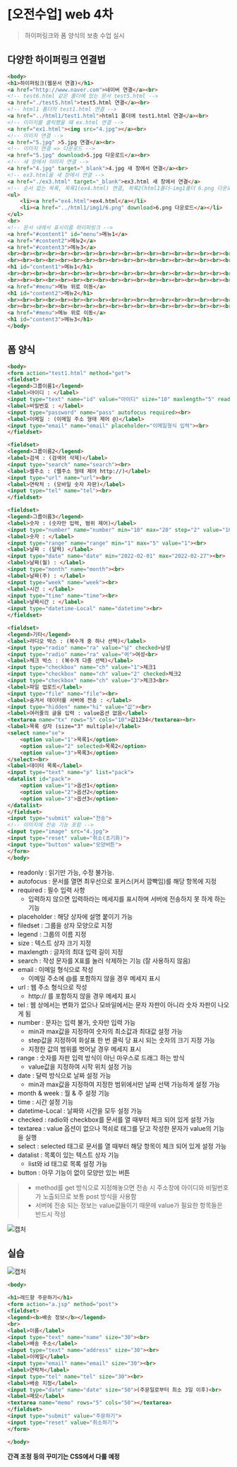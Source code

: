 # [오전수업] web 4차
> 하이퍼링크와 폼 양식의 보충 수업 실시
## 다양한 하이퍼링크 연결법
```html
<body>
<h1>하이퍼링크(웹문서 연결)</h1>
<a href="http://www.naver.com">네이버 연결</a><br>
<!-- test6.html 같은 폴더에 있는 문서 test5.html -->
<a href="./test5.html">test5.html 연결</a><br>
<!-- html1 폴더의 test1.html 연결 -->
<a href="../html1/test1.html">html1 폴더에 test1.html 연결</a><br>
<!-- 이미지를 클릭했을 때 ex.html 연결 -->
<a href="ex1.html"><img src="4.jpg"></a><br>
<!-- 이미지 연결 -->
<a href="5.jpg" >5.jpg 연결</a><br>
<!-- 이미지 연결 => 다운로드 -->
<a href="5.jpg" download>5.jpg 다운로드</a><br>
<!-- 새 창에서 이미지 연결 -->
<a href="4.jpg" target="_blank">4.jpg 새 창에서 연결</a><br>
<!-- ex3.html을 새 창에서 연결 -->
<a href="./ex3.html" target="_blank">ex3.html 새 창에서 연결</a>
<!-- 순서 없는 목록, 목록1(ex4.html) 연결, 목록2(html1폴더-img1폴더 6.png 다운로드)연결 -->
<ul>
	<li><a href="ex4.html">ex4.html</a></li>
	<li><a href="../html1/img1/6.png" download>6.png 다운로드</a></li>
</ul>
<br>
<!-- 문서 내에서 표시이름 하이퍼링크 -->
<a href="#content1" id="menu">메뉴1</a>
<a href="#content2">메뉴2</a>
<a href="#content3">메뉴3</a>
<br><br><br><br><br><br><br><br><br><br><br><br><br><br><br><br><br><br><br><br><br><br><br><br><br><br><br><br><br>
<br><br><br><br><br><br><br><br><br><br><br><br><br><br><br><br><br><br><br><br><br><br><br><br><br><br><br><br><br>
<h1 id="content1">메뉴1</h1>
<br><br><br><br><br><br><br><br><br><br><br><br><br><br><br><br><br><br><br><br><br><br><br><br><br><br><br><br><br>
<br><br><br><br><br><br><br><br><br><br><br><br><br><br><br><br><br><br><br><br><br><br><br><br><br><br><br><br><br>
<a href="#menu">메뉴 위로 이동</a>
<h1 id="content2">메뉴2</h1>
<br><br><br><br><br><br><br><br><br><br><br><br><br><br><br><br><br><br><br><br><br><br><br><br><br><br><br><br><br>
<br><br><br><br><br><br><br><br><br><br><br><br><br><br><br><br><br><br><br><br><br><br><br><br><br><br><br><br><br>
<a href="#menu">메뉴 위로 이동</a>
<h1 id="content3">메뉴3</h1>
</body>
```

## 폼 양식

```html
<body>
<form action="test1.html" method="get">
<fieldset>
<legend>그룹이름1</legend>
<label>아이디 : </label>
<input type="text" name="id" value="아이디" size="10" maxlength="5" readonly><br>
<label>비밀번호 : </label>
<input type="password" name="pass" autofocus required><br>
<label>이메일 : (이메일 주소 형태 제어 @)</label>
<input type="email" name="email" placeholder="이메일형식 입력"><br>
</fieldset>

<fieldset>
<legend>그룹이름2</legend>
<label>검색 : (검색어 삭제)</label>
<input type="search" name="search"><br>
<label>웹주소 : (웹주소 형태 제어 http://)</label>
<input type="url" name="url"><br>
<label>연락처 : (모바일 숫자 자판)</label>
<input type="tel" name="tel"><br>
</fieldset>

<fieldset>
<legend>그룹이름3</legend>
<label>숫자 : (숫자만 입력, 범위 제어)</label>
<input type="number" name="number" min="10" max="20" step="2" value="10"><br>
<label>숫자 : </label>
<input type="range" name="range" min="1" max="5" value="1"><br>
<label>날짜 : (달력) </label>
<input type="date" name="date" min="2022-02-01" max="2022-02-27"><br>
<label>날짜(월) : </label>
<input type="month" name="month"><br>
<label>날짜(주) : </label>
<input type="week" name="week"><br>
<label>시간 : </label>
<input type="time" name="time"><br>
<label>날짜시간 : </label>
<input type="datetime-Local" name="datetime"><br>
</fieldset>

<fieldset>
<legend>기타</legend>
<label>라디오 박스 : (복수개 중 하나 선택)</label>
<input type="radio" name="ra" value="남" checked>남성
<input type="radio" name="ra" value="여">여성<br>
<label>체크 박스 : (복수개 다중 선택)</label>
<input type="checkbox" name="ch" value="1">체크1
<input type="checkbox" name="ch" value="2" checked>체크2
<input type="checkbox" name="ch" value="3">체크3<br>
<label>파일 업로드</label>
<input type="file" name="file"><br>
<label>숨겨서 데이터를 서버에 전송 : </label>
<input type="hidden" name="hi" value="값"><br>
<label>여러줄의 글을 입력 : value옵션 없음</label>
<textarea name="tx" rows="5" cols="10">값1234</textarea><br>
<label>목록 상자 (size="3" multiple)</label>
<select name="se">
	<option value="1">목록1</option>
	<option value="2" selected>목록2</option>
	<option value="3">목록3</option>
</select><br>
<label>데이터 목록</label>
<input type="text" name="p" list="pack">
<datalist id="pack">
	<option value="1">옵션1</option>
	<option value="2">옵션2</option>
	<option value="3">옵션3</option>
</datalist>
</fieldset>
<input type="submit" value="전송">
<!-- 이미지에 전송 기능 포함 -->
<input type="image" src="4.jpg">
<input type="reset" value="취소(초기화)">
<input type="button" value="모양버튼">
</form>
</body>
```

- readonly : 읽기만 가능, 수정 불가능.
- autofocus : 문서를 열면 최우선으로 포커스(커서 깜빡임)를 해당 항목에 지정
- required : 필수 입력 사항 
	- 입력하지 않으면 입력하라는 메세지를 표시하며 서버에 전송하지 못 하게 하는 기능
- placeholder : 해당 상자에 설명 붙이기 가능
- filedset : 그룹을 상자 모양으로 지정
- legend : 그룹의 이름 지정
- size : 텍스트 상자 크기 지정
- maxlength : 글자의 최대 입력 길이 지정
- search : 작성 문자를 X표를 눌러 삭제하는 기능 (잘 사용하지 않음)
- email : 이메일 형식으로 작성
  - 이메일 주소에 @를 포함하지 않을 경우 메세지 표시
- url : 웹 주소 형식으로 작성 
  - http:// 를 포함하지 않을 경우 메세지 표시
- tel : 웹 상에서는 변화가 없으나 모바일에서는 문자 자판이 아니라 숫자 자판이 나오게 됨
- number : 문자는 입력 불가, 숫자만 입력 가능
  - min과 max값을 지정하여 숫자의 최소값과 최대값 설정 가능
  - step값을 지정하여 화살표 한 번 클릭 당 표시 되는 숫자의 크기 지정 가능
  - 지정한 값의 범위를 벗어날 경우 메세지 표시
- range : 숫자를 자판 입력 방식이 아닌 마우스로 드래그 하는 방식
  - value값을 지정하여 시작 위치 설정 가능
- date : 달력 방식으로 날짜 설정 가능
  - min과 max값을 지정하여 지정한 범위에서만 날짜 선택 가능하게 설정 가능 
- month & week : 월 & 주 설정 기능
- time : 시간 설정 기능
- datetime-Local : 날짜와 시간을 모두 설정 가능
- checked : radio와 checkbox를 문서를 열 때부터 체크 되어 있게 설정 가능
- textarea : value 옵션이 없으나 꺽쇠로 태그를 닫고 작성한 문자가 value의 기능을 실행 
- select : selected 태그로 문서를 열 때부터 해당 항목이 체크 되어 있게 설정 가능
- datalist : 목록이 있는 텍스트 상자 기능
	- list와 id 태그로 목록 설정 가능
- button : 아무 기능이 없이 모양만 있는 버튼 

> - method를 get 방식으로 지정해놓으면 전송 시 주소창에 아이디와 비밀번호가 노출되므로 보통 post 방식을 사용함
> - 서버에 전송 되는 정보는 value값들이기 때문에 value가 필요한 항목들은 반드시 작성

![캡처](https://user-images.githubusercontent.com/95197594/153116025-502f55fb-2686-4230-980c-bd39b5d4d3db.PNG)


## 실습


![캡처](https://user-images.githubusercontent.com/95197594/153116680-a98bd54f-9bfe-45db-9798-40f240443e36.PNG)
```html
<body>

<h1>레드향 주문하기</h1>
<form action="a.jsp" method="post">
<fieldset>
<legend><b>배송 정보</b></legend>
<br>
<label>이름</label>
<input type="text" name="name" size="30"><br>
<label>배송 주소</label>
<input type="text" name="address" size="30"><br>
<label>이메일</label>
<input type="email" name="email" size="30"><br>
<label>연락처</label>
<input type="tel" name="tel" size="30"><br>
<label>배송 지정</label>
<input type="date" name="date" size="50">(주문일로부터 최소 3일 이후)<br>
<label>메모</label>
<textarea name="memo" rows="5" cols="50"></textarea>
</fieldset>
<input type="submit" value="주문하기">
<input type="reset" value="취소하기">
</form>

</body>
```


**간격 조정 등의 꾸미기는 CSS에서 다룰 예정**


